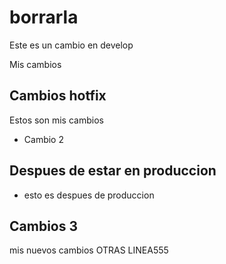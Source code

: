 # borrarla


Este es un cambio en develop


Mis cambios 


## Cambios hotfix

Estos son mis cambios


- Cambio 2


## Despues de estar en produccion

- esto es despues de produccion


## Cambios 3

mis nuevos cambios
OTRAS LINEA555
